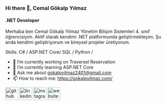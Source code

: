 ### Hi there 👋, Cemal Gökalp Yılmaz
#### .NET Developer
Merhaba ben Cemal Gökalp Yılmaz Yönetim Bilişim Sistemleri 4. sınıf öğrencisiyim.  Aktif olarak kendimi .NET platformunda geliştirmekteyim. Şu anda kendimi geliştiriyorum  ve bireysel projeler üretiyorum. 

Skills: C# / ASP.NET Core/ SQL  / Python /   

- 🔭 I’m currently working on Traversel Reservation 
- 🌱 I’m currently learning ASP.NET Core 
- 💬 Ask me about gokalpyilmaz2401@gmail.com 
- 📫 How to reach me: https://gokalpyilmaz.com/ 


[<img src='https://cdn.jsdelivr.net/npm/simple-icons@3.0.1/icons/github.svg' alt='github' height='40'>](https://github.com/gklpylmz)  [<img src='https://cdn.jsdelivr.net/npm/simple-icons@3.0.1/icons/linkedin.svg' alt='linkedin' height='40'>](https://www.linkedin.com/in/cemal-gökalp-yılmaz-433a2a1b6/)  [<img src='https://cdn.jsdelivr.net/npm/simple-icons@3.0.1/icons/instagram.svg' alt='instagram' height='40'>](https://www.instagram.com/gklpylmz0/)  [<img src='https://cdn.jsdelivr.net/npm/simple-icons@3.0.1/icons/icloud.svg' alt='website' height='40'>](https://gokalpyilmaz.com/)  

